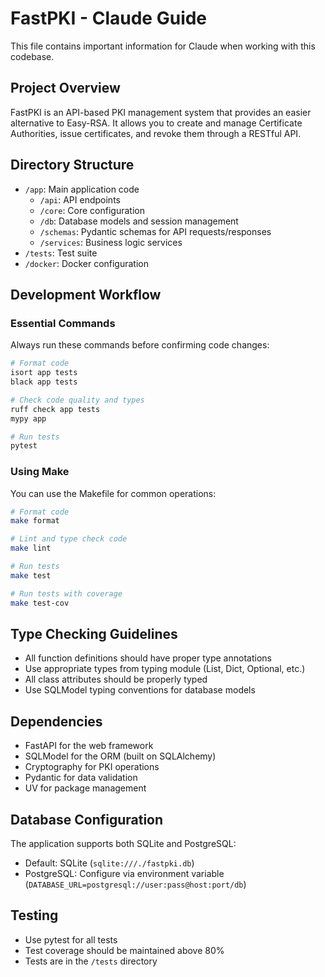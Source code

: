 # FastPKI - Claude Guide

This file contains important information for Claude when working with this codebase.

## Project Overview

FastPKI is an API-based PKI management system that provides an easier alternative to Easy-RSA. It allows you to create and manage Certificate Authorities, issue certificates, and revoke them through a RESTful API.

## Directory Structure

- `/app`: Main application code
  - `/api`: API endpoints
  - `/core`: Core configuration
  - `/db`: Database models and session management
  - `/schemas`: Pydantic schemas for API requests/responses
  - `/services`: Business logic services
- `/tests`: Test suite
- `/docker`: Docker configuration

## Development Workflow

### Essential Commands

Always run these commands before confirming code changes:

```bash
# Format code
isort app tests
black app tests

# Check code quality and types
ruff check app tests
mypy app

# Run tests
pytest
```

### Using Make

You can use the Makefile for common operations:

```bash
# Format code
make format

# Lint and type check code
make lint

# Run tests
make test

# Run tests with coverage
make test-cov
```

## Type Checking Guidelines

- All function definitions should have proper type annotations
- Use appropriate types from typing module (List, Dict, Optional, etc.)
- All class attributes should be properly typed
- Use SQLModel typing conventions for database models

## Dependencies

- FastAPI for the web framework
- SQLModel for the ORM (built on SQLAlchemy)
- Cryptography for PKI operations
- Pydantic for data validation
- UV for package management

## Database Configuration

The application supports both SQLite and PostgreSQL:
- Default: SQLite (`sqlite:///./fastpki.db`)
- PostgreSQL: Configure via environment variable (`DATABASE_URL=postgresql://user:pass@host:port/db`)

## Testing

- Use pytest for all tests
- Test coverage should be maintained above 80%
- Tests are in the `/tests` directory